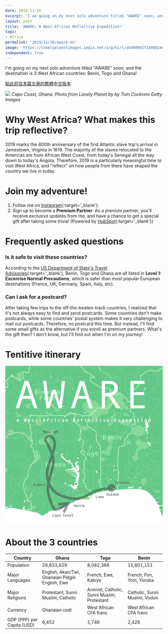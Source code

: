 ```yaml
---
date: 2019-11-16
excerpt: 'I am going on my next solo adventure titled "AWARE" soon, and the destination is 3 West African countries: Benin, Togo and Ghana!'
layout: post
title: 'AWARE: A West-African Reflective Expedition!'
tags:
- Africa
permalink: '2019/11/16/aware-en'
image: 'https://lonelyplanetimages.imgix.net/a/g/hi/t/ab400942f1498624d866474dfb5ac490-cape-coast-castle.jpg?fit=crop&w=928&h=592'
independent: true
---
```


I'm going on my next solo adventure titled "AWARE" soon, and the destination is 3 West African countries: Benin, Togo and Ghana!

[點此前往本篇文章的繁體中文版本](/2019/11/16/aware)

![](https://lonelyplanetimages.imgix.net/a/g/hi/t/ab400942f1498624d866474dfb5ac490-cape-coast-castle.jpg?fit=crop&w=928&h=592)
*Cape Coast, Ghana. Photo from Lonely Planet by by Tom Cockrem Getty Images* 

# Why West Africa? What makes this trip reflective?

2019 marks the 400th anniversary of the first Atlantic slave trip's arrival in Jamestown, Virginia in 1619. The majority of the slaves relocated to the Americas are from African West Coast, from today's Senegal all the way down to today's Angola. Therefore, 2019 is a particularly meaningful time to visit West Africa, and "reflect" on how people from there have shaped the country we live in today.

# Join my adventure!

1. Follow me on [Instagram](https://www.instagram.com/lifetimesojourner/){:target='_blank'}.
2. Sign up to become a **Premium Partner**. As a prenium partner, you'll receive exclusive updates from me, and have a chance to get a special gift after taking some trivia! (Powered by [HubSpot](https://www.hubspot.com/){:target='_blank'})

<!--[if lte IE 8]>
<script charset="utf-8" type="text/javascript" src="//js.hsforms.net/forms/v2-legacy.js"></script>
<![endif]-->
<script charset="utf-8" type="text/javascript" src="//js.hsforms.net/forms/v2.js"></script>
<script>
  hbspt.forms.create({
  portalId: "4674408",
  formId: "16e9d8fc-3a8f-4a58-a069-45eecb1d33fc"
});
</script>

# Frequently asked questions

### Is it safe to visit these countries?

According to the [US Department of State's Travel Advisories](https://travel.state.gov/content/travel/en/traveladvisories/traveladvisories.html/){:target='_blank'}, Benin, Togo and Ghana are all listed in **Level 1: Excercise Normal Precautions**, which is safer than most popular European destinations (France, UK, Germany, Spain, Italy, etc).

### Can I ask for a postcard?

After taking few trips to the off-the-beaten-track countries, I realized that it's not always easy to find and send postcards. Some countries don't make postcards, while some countries' postal system makes it very challenging to mail out postcards. Therefore, no postcard this time. But instead, I'll find some small gifts as the alternative if you enroll as premium partners. What's the gift then? I don't know, but I'll find out when I'm on my journey!

# Tentitive itinerary

![](/assets/img/aware.png)

# About the 3 countries

|Country|Ghana|Togo|Benin|
|-|-|-|-|
|Population|28,833,629|8,082,366|11,801,151|
|Major Languages|English, Akan/Twi, Ghanaian Pidgin English, Ewe|French, Ewe, Kabiye|French, Fon, Yom, Yoruba|
|Major Religions|Protestant, Sunni Muslim, Catholic|Animist, Catholic, Sunni Muslim, Protestant|Catholic, Sunni Muslim, Vodun|
|Currency|Ghanaian cedi|West African CFA franc|West African CFA franc|
|GDP (PPP) per Capita (USD)|6,452|1,746|2,426|
